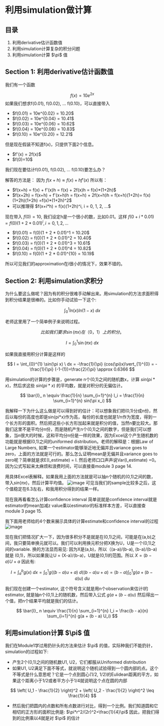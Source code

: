 <h1>利用simulation做计算</h1>

<h2>目录</h2>
<ol>
  <li>利用derivative估计函数值</li>
  <li>利用simulation计算复杂的积分问题</li>
  <li>利用simulation计算 $\pi$ 值</li>
</ol>

<h2>Section 1: 利用derivative估计函数值</h2>
我们有一个函数 

$$
f(x) = 10e^{2x}
$$
如果我们想求f(0.01), f(0.02), ... f(0.10)，可以直接带入
<ul>
  <li>$f(0.01) = 10e^{0.02} = 10.20$</li>
  <li>$f(0.02) = 10e^{0.04} = 10.41$</li>
  <li>$f(0.03) = 10e^{0.06} = 10.62$</li>
  <li>$f(0.04) = 10e^{0.08} = 10.83$</li>
  <li>$f(0.10) = 10e^{0.20} = 12.21$</li>
</ul>

但是现在假装不知道f(x)，只提供下面2个信息。
<ul>
  <li>$f'(x) = 2f(x)$</li>
  <li>$f(0)=10$</li>
</ul>
我们现在要估计f(0.01), f(0.02), ... f(0.10)要怎么办？ 

解答的方法是： 因为 $f(x+h) \approx f(x) + h f'(x)$ 所以有：
<ul>
  <li>$f(x+h) = f(x) + f'(x)h = f(x) + 2f(x)h = f(x)*(1+2h)$</li>
  <li>$f(x+2h) = f(x+h) + f'(x+h)h = f(x+h) + 2f(x+h)h = f(x+h)(1+2h)= f(x)(1+2h)(1+2h) =f(x)*(1+2h)^2$</li>
  <li>可以推理得 $f(x+i*h) = f(x)(1+2h)^i, i = 0, 1, 2, ...$ </li>
</ul>

现在带入 $f(0)=10$, 我们设定h是一个很小的数，比如0.01。这样 $f(0+i * 0.01) = f(0)(1 + 2*0.01)^i, i = 0, 1, 2, ...$ 
<ul>
  <li>$f(0.01) = f(0)(1 + 2 * 0.01)^1 =  10.20$</li>
  <li>$f(0.02) = f(0)(1 + 2 * 0.01)^2 =  10.40$</li>
  <li>$f(0.03) = f(0)(1 + 2 * 0.01)^3 =  10.61$</li>
  <li>$f(0.04) = f(0)(1 + 2 * 0.01)^4 =  10.82$</li>
  <li>$f(0.10) = f(0)(1 + 2 * 0.01)^{10} =  10.19$</li>
</ul>
所以可见我们的approximation在i很小的情况下，效果不错的。

<h2>Section 2: 利用simulation求积分</h2>
为什么要这么做呢？因为有的积分很难手动解出来。用simulation的方法求面积得到积分结果是很棒的。比如你手动试验一下这个: 

$$
\int_{0}^{1} ln(x)ln(1-x) \ dx
$$

老师这里用了一个简单例子来说明过程。

$$
比如我们要求 \sin(\pi x)在（0，1）上的积分。
$$ 

$$
I = \int_{0}^{1} \sin(\pi x) \ dx
$$ 

如果我直接用积分计算是这样的

$$
I = \int_{0}^{1} \sin(\pi x) \ dx = -\frac{1}{\pi} (cos(\pi)x)\vert_{1}^{0} = -\frac{1}{\pi} (-1-(1))=\frac{2}{\pi} \approx 0.6366
$$ 

用simulation的计算的步骤是，generate n个(0,1)之间的随机数x，计算 $sin(pi* x)$，然后求这些 $sin(pi*x)$ 的平均数，就是对积分的无偏估计。

$$
\bar{I}_ n \equiv \frac{1}{n} \sum_{i=1}^{n} I_i = \frac{1}{n} \sum_{i=1}^{n} sin(\pi x_i)
$$

我解释一下为什么这么做是可以得到好的估计：可以想象我们把(0,1)分成n份，然后以每份的高度也即是sin(pi*x)作为高，每份的长度也就是1/n作为宽度，得到一个长方形的面积。然后把这些小长方形加起来就是积分的值，当然n要比较大。那我们这里不是平均分n份，而是随机产生n个(0,1)之间的数字，但是我们可以想象，当n很大的时候，这和平均分n份是一样的效果，因为Excel这个产生随机数的功能就是根据(0,1)之间的uniformed distribution。老师的解释是：根据Law of Large Numbers, 如果一个estimator能够渐近地无偏并且variance goes to zero，上面的方法就是可行的。那么怎么证明mean是无偏并且variance goes to zero呢？简单就是求E(I_estimate) = I. 然后老师口口声声说Var(I_estimate) =0。因为公式写起来太麻烦和浪费时间，可以直接查module 3 page 14. 

用具体Excel表解释。如果我用上面的方法就是可以抽n个随机的(0,1)之间的数，带入$sin(\pi x)$，然后计算平均值。
![image](https://github.com/benqingwang/simulation/assets/158376214/b9f89b85-2076-40ef-bf04-212542ef905e)
可见当我们的sample比较多之后，这个值稳定在6.3左右，和我用积分得到的结果一样。

现在我再看看怎么计算confidence interval
简单说就是confidence interval就是estimator的mean加减z value乘以estimator的标准样本方差，可以直接查module 3 page 15. 

我下面用老师给的4个数来展示具体的计算estimate和confidence interval的过程
![image](https://github.com/benqingwang/simulation/assets/158376214/70de848e-0455-4ffb-a647-821550414801)

现在我们把情况扩大一下，因为很多积分不是就是在(0,1)之间，可能是在(a,b)之间，我只要简单换元就可以。我们可以利用换元积分把X换为U，U是一个(0,1)之间的variable. 换的方法显而易见: 因为X是(a,b)，所以（(a-a)/(b-a), (b-a)/(b-a)就是 (0,1)，所以如果我让U = (X-a)/(b-a)，U就是(0,1)的范围。所以 $X=(b-a)U+a$ 因此有: 

$$
I = \int_{a}^{b} g(x) \ dx = \int_{0}^{1} g((b-a)u+a) \ d((b-a)u+a) = (b-a) \int_{0}^{1} g\left(a + (b-a)u\right) \ du
$$

我们现在创建一个estimator, 这个符号含义就是用n个observation来估计I的estimator, 就是抽n个(0,1)上的随机数，然后带入公式 $g(a+(b-a)u)$ 然后得出一个值，把n个结果平均就是我们的估计。

$$
\bar{I}_ n \equiv \frac{1}{n} \sum_{i=1}^{n} I_i = \frac{b - a}{n} \sum_{i=1}^{n} g(a + (b - a) U_i)
$$

<h2>利用simulation计算 $\pi$ 值</h2>
我们在Module1学过用扔针头的方法来估计 $\pi$ 的值，实际种我们不能扔针，simulation的过程如下:
<ul>
  <li>产生2个(0,1)之间的随机数U1, U2，它们都服从Uniformed distribution</li>
  <li>如果U1, U2满足下面不等式，就说明这个随机试验得到一个圆内部的点。这个不等式是什么意思呢？它是一个点到圆心(1/2, 1/2)的Eulidean距离的平方，如果这个距离小于1/2或者平方小于1/4就说明这个点在圆的内部</li>
</ul>

$$
\left( U_1 - \frac{1}{2} \right)^2 + \left( U_2 - \frac{1}{2} \right)^2 \leq \frac{1}{4}
$$

<ul>  
  <li>然后我们把圆内的点数和所有点数进行对比，得到一个比例。我们知道圆和它相切的正方形的面积比例是: $\pi*r^2/(2r)^2=\frac{1}{4}\pi$ 因此，把我们得到的比例乘以4就是对 $\pi$ 的估计</li>
</ul>

